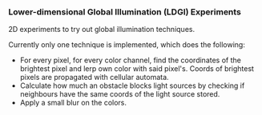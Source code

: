 ### Lower-dimensional Global Illumination (LDGI) Experiments
2D experiments to try out global illumination techniques.

Currently only one technique is implemented, which does the following:
- For every pixel, for every color channel,
  find the coordinates of the brightest pixel
  and lerp own color with said pixel's.
  Coords of brightest pixels are propagated with cellular automata.
- Calculate how much an obstacle blocks light sources by checking
  if neighbours have the same coords of the light source stored.
- Apply a small blur on the colors.
